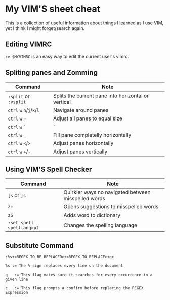 # My VIM'S sheet cheat

This is a collection of useful information about things I learned as I use VIM, yet I think I might forget/search again. 

## Editing VIMRC

`:e $MYVIMRC` is an easy way to edit the current user's vimrc.

## Spliting panes and Zomming

| Command                   |  Note
|-------------------------- |----------------------------------------------------
|`:split` or `:vsplit`      | Splits the current pane into horizontal or vertical
|`ctrl` `w` `h`/`j`/`k`/`l` | Navigate around panes
| `ctrl` `w` `=`            | Adjust all panes to equal size
| `ctrl` `w` `|`            | Fill pane completelly vertically
| `ctrl` `w` `_`            | Fill pane completelly horizontally
| `ctrl` `w` `<`/`>`        | Adjust panes horizontally
| `ctrl` `w` `+`/`-`        | Adjust panes vertically


## Using VIM'S Spell Checker
| Command                 |  Note
|-------------------------|----------------------------------------------------
|`[s` or `]s`	            | Quirkier ways no navigated between misspelled words
|`z=`                     | Opens suggestions to misspelled words
|`zG`        	            | Adds word to dictionary
|`:set spell spelllang=pt`| Changes the spelling language


## Substitute Command 

```
:%s+<REGEX_TO_BE_REPLACED>+<REGEX_TO_REPLACE>+gc

%s := The % sign replaces every line on the document

g	:= This flag makes sure it searches for every occurrence in a given line

c	:= This flag prompts a confirm before replacing the REGEX Expression 
```
